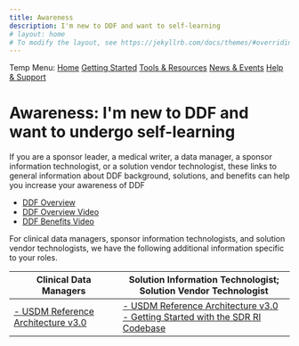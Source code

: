 ```yaml
---
title: Awareness
description: I'm new to DDF and want to self-learning
# layout: home
# To modify the layout, see https://jekyllrb.com/docs/themes/#overriding-theme-defaults
---
```

Temp Menu: [Home](test.md) [Getting Started](get-started.md) [Tools & Resources](tools-resources.md) [News & Events](news-events.md) [Help & Support](help-support.md)

# Awareness: I'm new to DDF and want to undergo self-learning
If you are a sponsor leader, a medical writer, a data manager, a sponsor information technologist, or a solution vendor technologist, these links to general information about DDF background, solutions, and benefits can help you increase your awareness of DDF

- [DDF Overview](help-support.md)
- [DDF Overview Video](https://www.youtube.com/watch?v=082onW7jhe4)
- [DDF Benefits Video](https://www.youtube.com/watch?v=Otg0d2385is)

For clinical data managers, sponsor information technologists, and solution vendor technologists, we have the following additional information specific to your roles.

| Clinical Data Managers                                                                | Solution Information Technologist; Solution Vendor Technologist                          |
|---------------------------------------------------------------------------------------|------------------------------------------------------------------------------------------|
|<a target="_blank" href="https://www.cdisc.org/sites/default/files/2023-06/USDM-RA-v3.0-%20final.zip">- USDM Reference Architecture v3.0</a>|<a target="_blank" href="https://www.cdisc.org/sites/default/files/2023-06/USDM-RA-v3.0-%20final.zip">- USDM Reference Architecture v3.0</a><br> [- Getting Started with the SDR RI Codebase](sdr-ri-codebase-access.md)|
